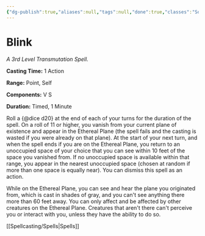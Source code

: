 ```yaml
---
{"dg-publish":true,"aliases":null,"tags":null,"done":true,"classes":"Sorcerer, Wizard, Artificer,","spellLevel":3,"school":"Transmutation","source":"PHB","permalink":"/spells/blink/","dgHomeLink":false,"dgPassFrontmatter":true}
---
```


# Blink
*A 3rd Level Transmutation Spell.*

**Casting Time:** 1 Action

**Range:** Point, Self

**Components:** V S 

**Duration:** Timed, 1 Minute

Roll a {@dice d20} at the end of each of your turns for the duration of the spell. On a roll of 11 or higher, you vanish from your current plane of existence and appear in the Ethereal Plane (the spell fails and the casting is wasted if you were already on that plane). At the start of your next turn, and when the spell ends if you are on the Ethereal Plane, you return to an unoccupied space of your choice that you can see within 10 feet of the space you vanished from. If no unoccupied space is available within that range, you appear in the nearest unoccupied space (chosen at random if more than one space is equally near). You can dismiss this spell as an action.



While on the Ethereal Plane, you can see and hear the plane you originated from, which is cast in shades of gray, and you can't see anything there more than 60 feet away. You can only affect and be affected by other creatures on the Ethereal Plane. Creatures that aren't there can't perceive you or interact with you, unless they have the ability to do so.

[[Spellcasting/Spells|Spells]]